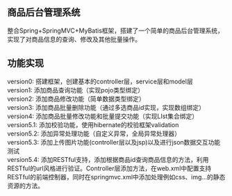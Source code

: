 ## 商品后台管理系统
整合Spring+SpringMVC+MyBatis框架，搭建了一个简单的商品后台管理系统，实现了对商品信息的查询、修改及其他批量操作。  

## 功能实现
  version0: 搭建框架，创建基本的controller层，service层和model层    
  version1: 添加商品查询功能（实现pojo类型绑定）  
  version2: 添加商品修改功能（简单数据类型绑定）   
  version3: 添加商品批量删除功能（通过多选商品id实现，实现数组绑定）  
  version4: 添加商品批量修改功能和批量提交功能（实现LIst集合绑定）    
  version5.1: 添加校验功能，使用hibernate的校验框架validation    
  version5.2: 添加异常处理功能（自定义异常，全局异常处理器）     
  version5.3: 添加上传图片功能(controller层以及jsp)以及进行json数据交互功能测试     
  version5.4: 添加RESTful支持，添加根据商品id查询商品信息的方法，利用RESTful的url风格进行验证。Controller层添加方法，在web.xml中配置支持RESTful的前端控制器，同时在springmvc.xml中添加处理例如css、img...的静态资源的方法。

